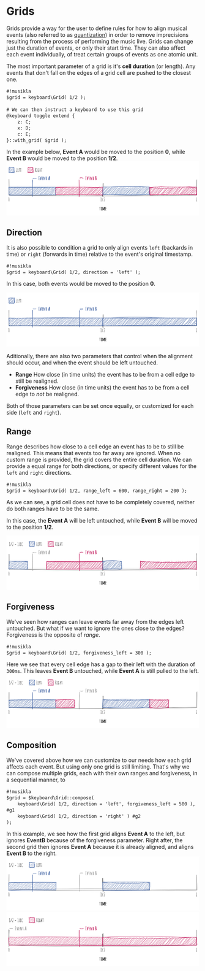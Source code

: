 # Grids
Grids provide a way for the user to define rules for how to align musical events (also referred to as [quantization](https://en.wikipedia.org/wiki/Quantization_(music))) in order to remove imprecisions resulting from the process of performing the music live. Grids can change just the duration of events, or only their start time. They can also affect each event individually, of treat certain groups of events as one atomic unit.

The most important parameter of a grid is it's **cell duration** (or length). Any events that don't fall on the edges of a grid cell are pushed to the closest one.

    #!musikla
    $grid = keyboard\Grid( 1/2 );

    # We can then instruct a keyboard to use this grid
    @keyboard toggle extend {
        z: C;
        x: D;
        c: E;
    }::with_grid( $grid );

In the example below, **Event A** would be moved to the position **0**, while **Event B** would be moved to the position **1/2**.
![Screenshot](/assets/grids_default.png)

## Direction

It is also possible to condition a grid to only align events `left` (backards in time) or `right` (forwards in time) relative to the event's original timestamp.

    #!musikla
    $grid = keyboard\Grid( 1/2, direction = 'left' );

In this case, both events would be moved to the position **0**.

![Screenshot](/assets/grids_direction_left.png)

Aditionally, there are also two parameters that control when the alignment should occur, and when the event should be left untouched.

  - **Range** How close (in time units) the event has to be from a cell edge to still be realigned.
  - **Forgiveness** How close (in time units) the event has to be from a cell edge to *not* be realigned.

Both of those parameters can be set once equally, or customized for each side (`left` and `right`).

## Range
Range describes how close to a cell edge an event has to be to still be realigned. This means that events too far away are ignored. When no custom range is provided, the grid covers the entire cell duration. We can provide a equal range for both directions, or specify different values for the `left` and `right` directions.

    #!musikla
    $grid = keyboard\Grid( 1/2, range_left = 600, range_right = 200 );

As we can see, a grid cell does not have to be completely covered, neither do both ranges have to be the same.

In this case, the **Event A** will be left untouched, while **Event B** will be moved to the position **1/2**.

![Screenshot](/assets/grids_ranges.png)

## Forgiveness
We've seen how ranges can leave events far away from the edges left untouched. But what if we want to ignore the ones close to the edges?
Forgiveness is the opposite of *range*.

    #!musikla
    $grid = keyboard\Grid( 1/2, forgiveness_left = 300 );

Here we see that every cell edge has a gap to their left with the duration of `300ms`. This leaves **Event B** untouched, while **Event A** is still pulled to the left.
![Screenshot](/assets/grids_forgiveness.png)

## Composition
We've covered above how we can customize to our needs how each grid affects each event. But using only one grid is still limiting. That's why we can compose multiple grids, each with their own ranges and forgiveness, in a sequential manner, to 

    #!musikla
    $grid = $keyboard\Grid::compose(
        keyboard\Grid( 1/2, direction = 'left', forgiveness_left = 500 ), #g1
        keyboard\Grid( 1/2, direction = 'right' ) #g2
    );

In this example, we see how the first grid aligns **Event A** to the left, but ignores **EventB** because of the forgiveness parameter. Right after, the second grid then ignores **Event A** because it is already aligned, and aligns **Event B** to the right.
![Screenshot](/assets/grids_composition_1.png)
![Screenshot](/assets/grids_composition_2.png)